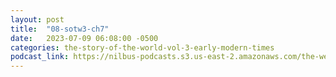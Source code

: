 ```yaml
---
layout: post
title:  "08-sotw3-ch7"
date:   2023-07-09 06:08:00 -0500
categories: the-story-of-the-world-vol-3-early-modern-times
podcast_link: https://nilbus-podcasts.s3.us-east-2.amazonaws.com/the-well-trained-mind/The%20Story%20of%20the%20World%20Vol.%203%20Early%20Modern%20Times/08-sotw3-ch7.mp3
---
```

